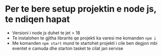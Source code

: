 # Per te bere setup projektin e node js, te ndiqen hapat

- Versioni i node js duhet te jet > 18
- Te instalohen te gjitha librarite qe projekti ka varesi me komanden `npm i`
- Me komanden `npm start` mund te startohet projekti i cile ben degjon mbi eventet e camuda dhe starton tasket te cilat jan servise
